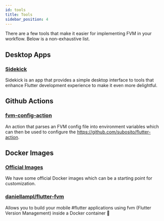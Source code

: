 ```yaml
---
id: tools
title: Tools
sidebar_position: 4
---
```


There are a few tools that make it easier for implementing FVM in your workflow. Below is a non-exhaustive list.

## Desktop Apps

### [Sidekick](https://github.com/leoafarias/sidekick)

Sidekick is an app that provides a simple desktop interface to tools that enhance Flutter development experience to make it even more delightful.

## Github Actions

### [fvm-config-action](https://github.com/kuhnroyal/flutter-fvm-config-action)

An action that parses an FVM config file into environment variables which can then be used to configure the https://github.com/subosito/flutter-action.

## Docker Images

### [Official Images](https://github.com/leoafarias/fvm/tree/main/.docker)

We have some official Docker images which can be a starting point for customization.

### [daniellampl/flutter-fvm](https://hub.docker.com/r/daniellampl/flutter-fvm)

Allows you to build your mobile #flutter applications using fvm (Flutter Version Management) inside a Docker container 🐳
